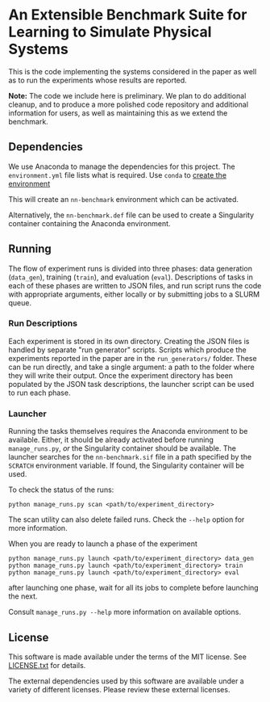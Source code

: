 # An Extensible Benchmark Suite for Learning to Simulate Physical Systems

This is the code implementing the systems considered in the paper as
well as to run the experiments whose results are reported.

**Note:** The code we include here is preliminary. We plan to do
additional cleanup, and to produce a more polished code repository and
additional information for users, as well as maintaining this as we
extend the benchmark.

## Dependencies

We use Anaconda to manage the dependencies for this project. The
`environment.yml` file lists what is required. Use `conda` to
[create the environment][envcreate]

This will create an `nn-benchmark` environment which can be activated.

Alternatively, the `nn-benchmark.def` file can be used to create a
Singularity container containing the Anaconda environment.

## Running

The flow of experiment runs is divided into three phases: data
generation (`data_gen`), training (`train`), and evaluation (`eval`).
Descriptions of tasks in each of these phases are written to JSON
files, and run script runs the code with appropriate arguments, either
locally or by submitting jobs to a SLURM queue.

### Run Descriptions

Each experiment is stored in its own directory. Creating the JSON
files is handled by separate "run generator" scripts. Scripts which
produce the experiments reported in the paper are in the
`run_generators/` folder. These can be run directly, and take a single
argument: a path to the folder where they will write their output.
Once the experiment directory has been populated by the JSON task
descriptions, the launcher script can be used to run each phase.

### Launcher

Running the tasks themselves requires the Anaconda environment to be
available. Either, it should be already activated before running
`manage_runs.py`, *or* the Singularity container should be available.
The launcher searches for the `nn-benchmark.sif` file in a path
specified by the `SCRATCH` environment variable. If found, the
Singularity container will be used.

To check the status of the runs:
```
python manage_runs.py scan <path/to/experiment_directory>
```
The scan utility can also delete failed runs. Check the `--help`
option for more information.

When you are ready to launch a phase of the experiment
```
python manage_runs.py launch <path/to/experiment_directory> data_gen
python manage_runs.py launch <path/to/experiment_directory> train
python manage_runs.py launch <path/to/experiment_directory> eval
```
after launching one phase, wait for all its jobs to complete before
launching the next.

Consult `manage_runs.py --help` more information on available options.

[envcreate]: https://docs.conda.io/projects/conda/en/latest/user-guide/tasks/manage-environments.html#creating-an-environment-from-an-environment-yml-file

## License
This software is made available under the terms of the MIT license.
See [LICENSE.txt](LICENSE.txt) for details.

The external dependencies used by this software are available under a
variety of different licenses. Please review these external licenses.
